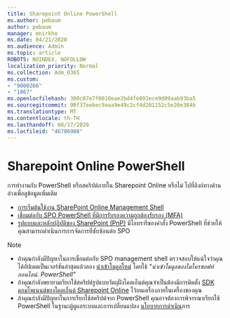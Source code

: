 ```yaml
---
title: Sharepoint Online PowerShell
ms.author: pebaum
author: pebaum
manager: mnirkhe
ms.date: 04/21/2020
ms.audience: Admin
ms.topic: article
ROBOTS: NOINDEX, NOFOLLOW
localization_priority: Normal
ms.collection: Adm_O365
ms.custom:
- "9000266"
- "1867"
ms.openlocfilehash: 300c07e7f0010eae2bd4fe893ece9d09aab93ba5
ms.sourcegitcommit: 90f37eebec9aaa9e49c2cf4d201152c5e20e384b
ms.translationtype: MT
ms.contentlocale: th-TH
ms.lasthandoff: 08/17/2020
ms.locfileid: "46786908"
---
```

# <a name="sharepoint-online-powershell"></a>Sharepoint Online PowerShell

การทำงานกับ PowerShell หรือสคริปต์ภายใน Sharepoint Online หรือไม่ ไปที่ลิงก์ทางด้านล่างเพื่อดูข้อมูลเพิ่มเติม
- [การเริ่มต้นใช้งาน SharePoint Online Management Shell](https://docs.microsoft.com/powershell/sharepoint/sharepoint-online/connect-sharepoint-online?view=sharepoint-ps)
- [เชื่อมต่อกับ SPO PowerShell ที่มีการรับรองความถูกต้องรับรอง (MFA)](https://docs.microsoft.com/powershell/sharepoint/sharepoint-online/connect-sharepoint-online?view=sharepoint-ps#to-connect-with-multifactor-authentication-mfa)
- [รูปแบบและหลักปฏิบัติของ SharePoint (PnP)](https://docs.microsoft.com/powershell/sharepoint/sharepoint-pnp/sharepoint-pnp-cmdlets?view=sharepoint-ps) มีไลบรารีของคำสั่ง PowerShell ที่ช่วยให้คุณสามารถดำเนินการการจัดการที่ซับซ้อนต่อ SPO

> [!NOTE]
> - ถ้าคุณกำลังมีปัญหาในการเชื่อมต่อกับ SPO management shell ตรวจสอบให้แน่ใจว่าคุณได้อัปเดตเป็นเวอร์ชันล่าสุดแล้วลอง [นำเข้าโมดูลใหม่](https://docs.microsoft.com/powershell/developer/module/importing-a-powershell-module) โดยใช้ *"นำเข้าโมดูลของไมโครซอฟท์ออนไลน์. PowerShell"*
> - ถ้าคุณกำลังพยายามเรียกใช้สคริปต์รูปแบบวัตถุฝั่งไคลเอ็นต์คุณจำเป็นต้องมีการติดตั้ง [SDK คอมโพเนนต์ของไคลเอ็นต์ Sharepoint Online](https://www.microsoft.com/download/details.aspx?id=42038) ไว้บนเครื่องภายในเครื่องของคุณ
> - ถ้าคุณกำลังมีปัญหาในการเรียกใช้สคริปต์จาก PowerShell คุณอาจต้องการพิจารณาเรียกใช้ PowerShell ในฐานะผู้ดูแลระบบและการเปลี่ยนแปลง [นโยบายการดำเนิน](https://docs.microsoft.com/powershell/module/microsoft.powershell.core/about/about_execution_policies?view=powershell-6)การ